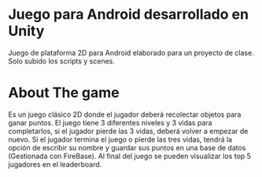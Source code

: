 # Juego para Android desarrollado en Unity
Juego de plataforma 2D para Android elaborado para un proyecto de clase.
Solo subido los scripts y scenes.

# About The game

Es un juego clásico 2D donde el jugador deberá recolectar objetos para ganar puntos. El juego tiene 3 diferentes niveles y 3 vidas para completarlos, si el jugador pierde las 3 vidas, deberá volver a empezar de nuevo. Si el jugador termina el juego o pierde las tres vidas, tendrá la opción de escribir su nombre y guardar sus puntos en una base de datos (Gestionada con FireBase). Al final del juego se pueden visualizar los top 5 jugadores en el leaderboard.
